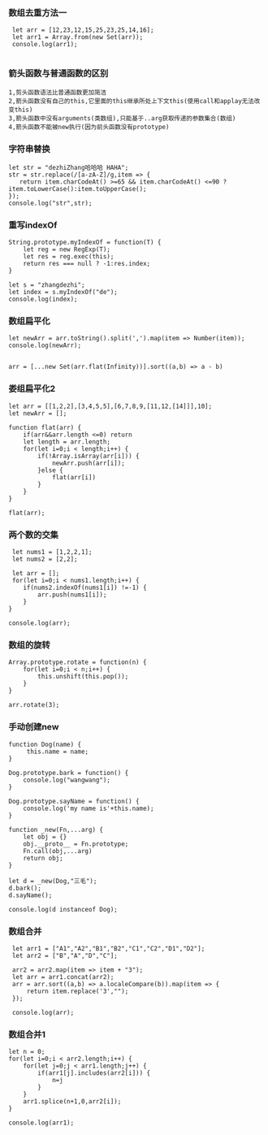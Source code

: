 <!--
 * @Author: your name
 * @Date: 2021-03-03 23:34:02
 * @LastEditTime: 2021-03-05 23:56:50
 * @LastEditors: Please set LastEditors
 * @Description: In User Settings Edit
 * @FilePath: /interview/questions/day04/README.md
-->
### 数组去重方法一
```
 let arr = [12,23,12,15,25,23,25,14,16];
 let arr1 = Array.from(new Set(arr));
 console.log(arr1);
 
 ```
 ### 箭头函数与普通函数的区别
 ```
 1,剪头函数语法比普通函数更加简洁
 2,箭头函数没有自己的this,它里面的this继承所处上下文this(使用call和applay无法改变this)
 3,箭头函数中没有arguments(类数组),只能基于..arg获取传递的参数集合(数组)
 4,箭头函数不能被new执行(因为前头函数没有prototype)
 ```
 ### 字符串替换
 ```
let str = "dezhiZhang哈哈哈 HAHA";
str = str.replace(/[a-zA-Z]/g,item => {
    return item.charCodeAt() >=65 && item.charCodeAt() <=90 ? item.toLowerCase():item.toUpperCase();
});
console.log("str",str);
```
### 重写indexOf
```
String.prototype.myIndexOf = function(T) {
    let reg = new RegExp(T);
    let res = reg.exec(this);
    return res === null ? -1:res.index;
}

let s = "zhangdezhi";
let index = s.myIndexOf("de");
console.log(index);
```
###  数组扁平化
```
let newArr = arr.toString().split(',').map(item => Number(item));
console.log(newArr);


arr = [...new Set(arr.flat(Infinity))].sort((a,b) => a - b)
```
### 娄组扁平化2
```
let arr = [[1,2,2],[3,4,5,5],[6,7,8,9,[11,12,[14]]],10];
let newArr = [];

function flat(arr) {
    if(arr&&arr.length <=0) return
    let length = arr.length;
    for(let i=0;i < length;i++) {
        if(!Array.isArray(arr[i])) {
            newArr.push(arr[i]);
        }else {
            flat(arr[i])
        }  
    }
}

flat(arr);
```
### 两个数的交集
```
 let nums1 = [1,2,2,1];
 let nums2 = [2,2];

 let arr = [];
 for(let i=0;i < nums1.length;i++) {
    if(nums2.indexOf(nums1[i]) !=-1) {
        arr.push(nums1[i]);
    }
}

console.log(arr);
```
### 数组的旋转
```
Array.prototype.rotate = function(n) {
    for(let i=0;i < n;i++) {
        this.unshift(this.pop());
    }
}
 
arr.rotate(3);
```
### 手动创建new 
```
function Dog(name) {
     this.name = name;
}

Dog.prototype.bark = function() {
    console.log("wangwang");
}

Dog.prototype.sayName = function() {
    console.log('my name is'+this.name);
}

function _new(Fn,...arg) {
    let obj = {}
    obj.__proto__ = Fn.prototype;
    Fn.call(obj,...arg)
    return obj;
}

let d = _new(Dog,"三毛");
d.bark();
d.sayName();

console.log(d instanceof Dog);
```
### 数组合并
```
 let arr1 = ["A1","A2","B1","B2","C1","C2","D1","D2"];
 let arr2 = ["B","A","D","C"];

 arr2 = arr2.map(item => item + "3");
 let arr = arr1.concat(arr2);
 arr = arr.sort((a,b) => a.localeCompare(b)).map(item => {
     return item.replace('3',"");
 });

 console.log(arr);
```
### 数组合并1
```
let n = 0;
for(let i=0;i < arr2.length;i++) {
    for(let j=0;j < arr1.length;j++) {
        if(arr1[j].includes(arr2[i])) {
            n=j
        }
    }
    arr1.splice(n+1,0,arr2[i]);
}

console.log(arr1);
```

 







 
 
 
